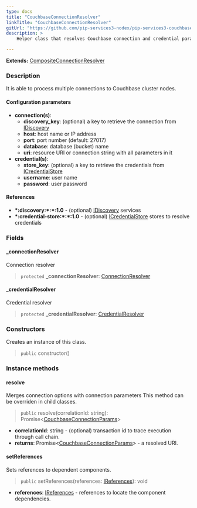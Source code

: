 ```yaml
---
type: docs
title: "CouchbaseConnectionResolver"
linkTitle: "CouchbaseConnectionResolver"
gitUrl: "https://github.com/pip-services3-nodex/pip-services3-couchbase-nodex"
description: >
   	Helper class that resolves Couchbase connection and credential parameters, validates them and generates a connection URI.

---
```


**Extends:** [CompositeConnectionResolver](../../../components/connect/composite_connection_resolver)

### Description
It is able to process multiple connections to Couchbase cluster nodes.


#### Configuration parameters

- **connection(s)**:
	- **discovery_key**: (optional) a key to retrieve the connection from [IDiscovery](../../../components/connect/idiscovery)
	- **host**: host name or IP address
	- **port**: port number (default: 27017)
   	- **database**: database (bucket) name
   	- **uri**: resource URI or connection string with all parameters in it
- **credential(s)**:
	- **store_key**: (optional) a key to retrieve the credentials from [ICredentialStore](../../../components/auth/icredential_store)
	- **username**: user name
	- **password**: user password


#### References
- **\*:discovery:\*:\*:1.0** - (optional) [IDiscovery](../../../components/connect/idiscovery) services
- **\*:credential-store:\*:\*:1.0** - (optional) [ICredentialStore](../../../components/auth/icredential_store) stores to resolve credentials


### Fields

<span class="hide-title-link">

#### _connectionResolver
Connection resolver
> `protected` **_connectionResolver**: [ConnectionResolver](../../../components/connect/connection_resolver) 

#### _credentialResolver
Credential resolver
> `protected` **_credentialResolver**: [CredentialResolver](../../../components/auth/credential_resolver) 

</span>


### Constructors
Creates an instance of this class.
> `public` constructor()

### Instance methods


#### resolve
Merges connection options with connection parameters
This method can be overriden in child classes.

> `public` resolve(correlationId: string): Promise<[CouchbaseConnectionParams](../couchbase_connection_params)>

- **correlationId**: string - (optional) transaction id to trace execution through call chain.
- **returns**: Promise<[CouchbaseConnectionParams](../couchbase_connection_params)> - a resolved URI.


#### setReferences
Sets references to dependent components.

> `public` setReferences(references: [IReferences](../../../commons/refer/ireferences)): void

- **references**: [IReferences](../../../commons/refer/ireferences) - references to locate the component dependencies.
